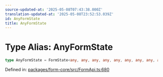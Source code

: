 ```yaml
---
source-updated-at: '2025-05-08T07:43:38.000Z'
translation-updated-at: '2025-05-08T23:52:53.039Z'
id: AnyFormState
title: AnyFormState
---
```


<!-- DO NOT EDIT: this page is autogenerated from the type comments -->

# Type Alias: AnyFormState

```ts
type AnyFormState = FormState<any, any, any, any, any, any, any, any, any>;
```

Defined in: [packages/form-core/src/FormApi.ts:680](https://github.com/TanStack/form/blob/main/packages/form-core/src/FormApi.ts#L680)
